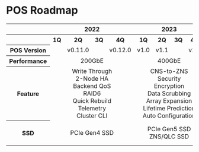 # POS Roadmap

<table>
  <tr>     
    <th> </th> <th colspan="4"> 2022 </th> <th colspan="4"> 2023 </th> <th colspan="4"> 2024 </th>
  </tr>   
  <tr>    
    <th> </th> <th> 1Q </th> <th> 2Q </th> <th> 3Q </th> <th> 4Q </th> <th> 1Q </th> <th> 2Q </th> <th> 3Q </th> <th> 4Q </th> <th> 1Q </th> <th> 2Q </th> <th> 3Q </th> <th> 4Q </th>
  </tr> 
  <tr>
    <th> POS Version </th> <td>  </td> <td> v0.11.0 </td> <td>  </td> <td> v0.12.0 </td> <td> v1.0 </td> <td> v1.1 </td> <td>  </td> <td> v1.2 </td> <td> </td> <td> v1.3 </td> <td>  </td> <td> v1.4 </td>
  </tr>
  <tr align="center">
    <th> Performance </th> <td colspan="4"> 200GbE </td> <td colspan="4"> 400GbE </td> <td colspan="4"> 400GbE </td>
  </tr>
  <tr align="center">
    <th> Feature </th> <td colspan="4"> Write Through <br> 2-Node HA <br> Backend QoS <br> RAID6 <br> Quick Rebuild <br> Telemetry <br> Cluster CLI </td> <td colspan="4"> CNS-to-ZNS <br> Security <br> Encryption <br> Data Scrubbing <br> Array Expansion <br> Lifetime Prediction <br> Auto Configuration </td> <td colspan="4"> 2-CTRL HA <br> Thin Provisioning <br> Snapshot <br> Compression <br> Deduplication <br> DPU Adoption </td>
  </tr>
  <tr align="center">
    <th> SSD </th> <td colspan="4"> PCIe Gen4 SSD  </td> <td colspan="4"> PCIe Gen5 SSD <br> ZNS/QLC SSD </td> <td colspan="4"> PCIe Gen6 SSD <br> Smart SSD <br> CXL SSD </td>
  </tr>
</table> 
